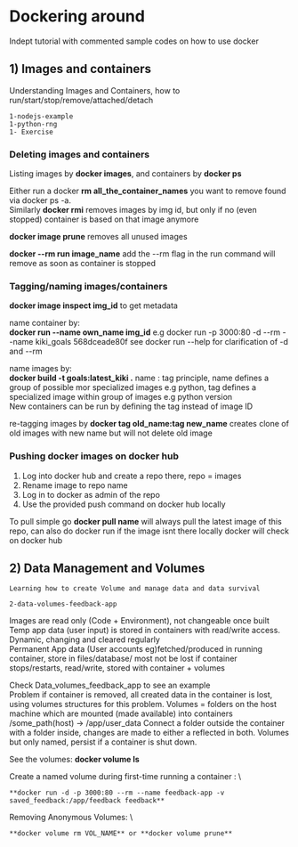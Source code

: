 # Dockering around

Indept tutorial with commented sample codes on how to use docker 

## 1) Images and containers

   Understanding Images and Containers, how to run/start/stop/remove/attached/detach
   
    1-nodejs-example
    1-python-rng
    1- Exercise
   
### Deleting images and containers 

Listing images by **docker images**, and containers by **docker ps** 

Either run a docker **rm all_the_container_names** you want to remove found via docker ps -a. \
Similarly **docker rmi** removes images by img id, but only if no (even stopped) container is based on that image anymore

**docker image prune** removes all unused images

**docker --rm run image_name** add the --rm flag in the run command will remove as soon as container is stopped

### Tagging/naming images/containers 
**docker image inspect img_id** to get metadata 

name container by: \
**docker run --name own_name img_id**
e.g docker run -p 3000:80 -d --rm --name kiki_goals 568dceade80f   see docker run --help for clarification of -d and --rm

name images by: \
**docker build -t goals:latest_kiki .** 
name : tag principle, name defines a group of possible mor specialized images e.g python, tag defines a specialized image within group of images e.g python version \
New containers can be run by defining the tag instead of image ID

re-tagging images by 
**docker tag old_name:tag new_name**
creates clone of old images with new name but will not delete old image

### Pushing docker images on docker hub
1) Log into docker hub and create a repo there, repo = images
2) Rename image to repo name 
3) Log in to docker as admin of the repo 
4) Use the provided push command on docker hub locally


To pull simple go **docker pull name** will always pull the latest image of this repo, can also do docker run if the image isnt there locally docker will check on docker hub


## 2) Data Management and Volumes

    Learning how to create Volume and manage data and data survival 

    2-data-volumes-feedback-app

Images are read only (Code + Environment), not changeable once built \
Temp app data (user input) is stored in containers with read/write access. Dynamic, changing and cleared regularly \
Permanent App data (User accounts eg)fetched/produced in running container, store in files/database/ most not be lost if 
container stops/restarts, read/write, stored with container + volumes

Check Data_volumes_feedback_app to see an example \
Problem if container is removed, all created data in the container is lost, using volumes structures for this problem. 
Volumes = folders on the host machine which are mounted (made available) into containers  /some_path(host) -> /app/user_data
Connect a folder outside the container with a folder inside, changes are made to either a reflected in both. Volumes but only named, persist if a container is shut down.

See the volumes: 
    **docker volume ls**

Create a named volume during first-time running a container : \

    **docker run -d -p 3000:80 --rm --name feedback-app -v saved_feedback:/app/feedback feedback**

Removing Anonymous Volumes: \

    **docker volume rm VOL_NAME** or **docker volume prune**
